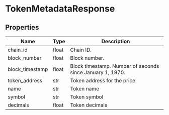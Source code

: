 # TokenMetadataResponse


## Properties
Name | Type | Description
------------ | ------------- | -------------
chain_id | float | Chain ID.
block_number | float | Block number.
block_timestamp | float | Block timestamp. Number of seconds since January 1, 1970.
token_address | str | Token address for the price.
name | str | Token name
symbol | str | Token symbol
decimals | float | Token decimals

